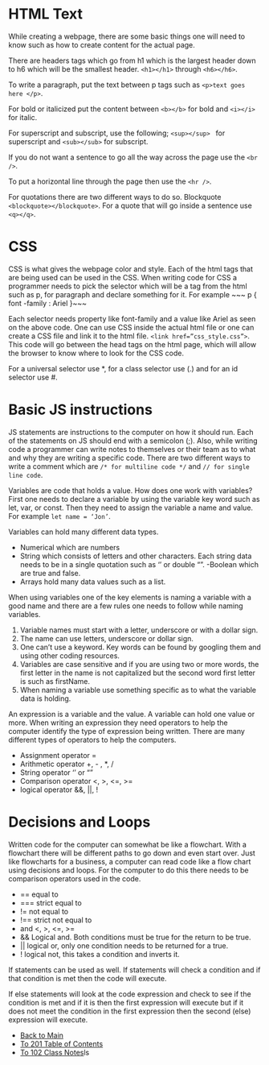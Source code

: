 # HTML Text

While creating a webpage, there are some basic things one will need to know such as how to create content for the actual page. 

There are headers tags which go from h1 which is the largest header down to h6 which will be the smallest header. ``` <h1></h1> ``` through ``` <h6></h6> ```.

To write a paragraph, put the text between p tags such as ``` <p>text goes here </p> ```.

For bold or italicized put the content between ``` <b></b> ``` for bold and ``` <i></i> ``` for italic.

For superscript and subscript, use the following; ```<sup></sup> ``` for superscript and ``` <sub></sub> ``` for subscript.

If you do not want a sentence to go all the way across the page use the ``` <br /> ```.

To put a horizontal line through the page then use the ``` <hr /> ```.

For quotations there are two different ways to do so. Blockquote ``` <blockquote></blockquote> ```. For a quote that will go inside a sentence use ``` <q></q> ```.

# CSS

CSS is what gives the webpage color and style. Each of the html tags that are being used can be used in the CSS. When writing code for CSS a programmer needs to pick the selector which will be a tag from the html such as p, for paragraph and declare something for it. For example  ~~~ p {
	font -family : Ariel
}~~~

Each selector needs property like font-family and a value like Ariel as seen on the above code. One can use CSS inside the actual html file or one can create a CSS file and link it to the html file. ``` <link href=”css_style.css”> ```. This code will go between the head tags on the html page, which will allow the browser to know where to look for the CSS code.

For a universal selector use *, for a class selector use (.) and for an id selector use #.

# Basic JS instructions

JS statements are instructions to the computer on how it should run. Each of the statements on JS should end with a semicolon (;). Also, while writing code a programmer can write notes to themselves or their team as to what and why they are writing a specific code. There are two different ways to write a comment which are ``` /* for multiline code */ ``` and ``` // for single line code ```.

Variables are code that holds a value. How does one work with variables? First one needs to declare a variable by using the variable key word such as let, var, or const. Then they need to assign the variable a name and value. For example ``` let name = ‘Jon’ ```.

Variables can hold many different data types. 

- Numerical which are numbers
- String which consists of letters and other characters. Each string data needs to be in a single quotation such as ‘’ or double “”.
-Boolean which are true and false.
- Arrays hold many data values such as a list.


When using variables one of the key elements is naming a variable with a good name and there are a few rules one needs to follow while naming variables.

1. Variable names must start with a letter, underscore or with a dollar sign.
2. The name can use letters, underscore or dollar sign.
3. One can’t use a keyword. Key words can be found by googling them and using other coding resources.
4. Variables are case sensitive and if you are using two or more words, the first letter in the name is not capitalized but the second word first letter is such as firstName.
5. When naming a variable use something specific as to what the variable data is holding.

An expression is a variable and the value. A variable can hold one value or more. When writing an expression they need operators to help the computer identify the type of expression being written. There are many different types of operators to help the computers.

- Assignment operator =
- Arithmetic operator +, - , *, /
- String operator ‘’ or “”
- Comparison operator <, >, <=, >=
- logical operator &&, ||, !

# Decisions and Loops

Written code for the computer can somewhat be like a flowchart. With a flowchart there will be different paths to go down and even start over. Just like flowcharts for a business, a computer can read code like a flow chart using decisions and loops.  For the computer to do this there needs to be comparison operators used in the code.

- == equal to
- === strict equal to
- != not equal to
- !== strict not equal to
- and <, >, <=, >=
- && Logical and. Both conditions must be true for the return to be true.
- || logical or, only one condition needs to be returned for a true.
- ! logical not, this takes a condition and inverts it.


If statements can be used as well. If statements will check a condition and if that condition is met then the code will execute.

If else statements will look at the code expression and check to see if the condition is met and if it is then the first expression will execute but if it does not meet the condition in the first expression then the second (else) expression will execute.

- [Back to Main](README.md)
- [To 201 Table of Contents](class_201_notes.md)
- [To 102 Class Notes](class_102_notes.md)ls